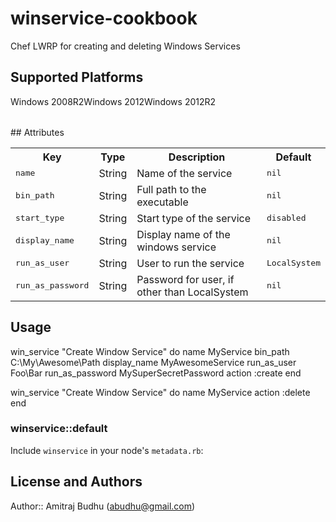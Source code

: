 # winservice-cookbook

Chef LWRP for creating and deleting Windows Services

## Supported Platforms

<table>
<tr>Windows 2008R2</tr>
<tr>Windows 2012</tr>
<tr>Windows 2012R2</tr>
</table>
## Attributes

<table>
  <tr>
    <th>Key</th>
    <th>Type</th>
    <th>Description</th>
    <th>Default</th>
  </tr>
  <tr>
    <td><tt>name</tt></td>
    <td>String</td>
    <td>Name of the service</td>
    <td><tt>nil</tt></td>
  </tr>
  <tr>
    <td><tt>bin_path</tt></td>
    <td>String</td>
    <td>Full path to the executable</td>
    <td><tt>nil</tt></td>
  </tr>
  <tr>
    <td><tt>start_type</tt></td>
    <td>String</td>
    <td>Start type of the service</td>
    <td><tt>disabled</tt></td>
  </tr>
  <tr>
    <td><tt>display_name</tt></td>
    <td>String</td>
    <td>Display name of the windows service</td>
    <td><tt>nil</tt></td>
  </tr>
  <tr>
    <td><tt>run_as_user</tt></td>
    <td>String</td>
    <td>User to run the service</td>
    <td><tt>LocalSystem</tt></td>
  </tr>
  <tr>
    <td><tt>run_as_password</tt></td>
    <td>String</td>
    <td>Password for user, if other than LocalSystem</td>
    <td><tt>nil</tt></td>
  </tr>
</table>


## Usage

win_service "Create Window Service" do
  name MyService
  bin_path C:\\My\\Awesome\\Path
  display_name MyAwesomeService
  run_as_user Foo\\Bar
  run_as_password MySuperSecretPassword
  action :create
end

win_service "Create Window Service" do
  name MyService
  action :delete
end

### winservice::default

Include `winservice` in your node's `metadata.rb`:


## License and Authors

Author:: Amitraj Budhu (<abudhu@gmail.com>)

